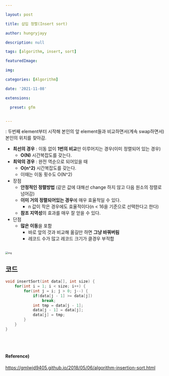 ```yaml
---

layout: post

title: 삽입 정렬(Insert sort)

author: hungryjayy

description: null

tags: [algorithm, insert, sort]

featuredImage: 

img: 

categories: [Algorithm]

date: '2021-11-08'

extensions:

  preset: gfm


---
```


: 두번째 element부터 시작해 본인의 앞 element들과 비교하면서(계속 swap하면서) 본인의 위치를 찾아감.

* **최선의 경우** : 이동 없이 **1번의 비교**만 이루어지는 경우(이미 정렬되어 있는 경우)
  * **O(N)** 시간복잡도를 갖는다.
* **최악의 경우** : 완전 역순으로 되어있을 때
  * **O(n^2)** 시간복잡도를 갖는다.
  * 이때는 이동 횟수도 O(N^2)
* 장점
  * **안정적인 정렬방법** (같은 값에 대해선 change 하지 않고 다음 원소의 정렬로 넘어감)
  * **이미 거의 정렬되어있는 경우**에 매우 효율적일 수 있다.
    * n 값이 작은 경우에도 효율적이다(n < 16을 기준으로 선택한다고 한다)
  * **참조 지역성**의 효과를 매우 잘 얻을 수 있다.
* 단점
  * **많은 이동**을 포함
    * 바로 앞의 것과 비교해 옮길만 하면 **그냥 바꿔버림**
    * 레코드 수가 많고 레코드 크기가 클경우 부적합

<br>

<img src="https://gmlwjd9405.github.io/images/algorithm-insertion-sort/insertion-sort.png" alt="img" style="zoom: 50%;" />

<br>

## 코드

```c++
void insertSort(int data[], int size) {
    for(int i = 1; i < size; i++) {
        for(int j = i; j > 0; j--) {
            if(data[j - 1] >= data[j])
                break;
            int tmp = data[j - 1];
            data[j - 1] = data[j];
            data[j] = tmp;
        }
    }
}
```

<br><br>

#### Reference)

https://gmlwjd9405.github.io/2018/05/06/algorithm-insertion-sort.html